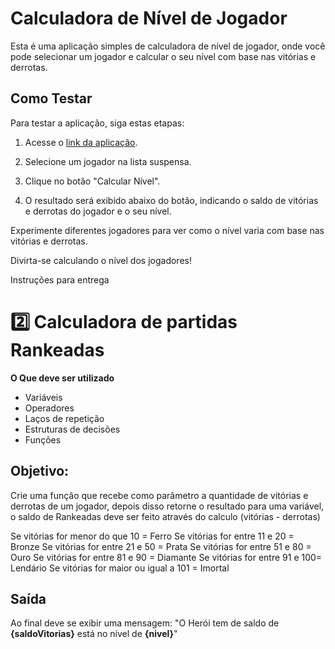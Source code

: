 # Calculadora de Nível de Jogador

Esta é uma aplicação simples de calculadora de nível de jogador, onde você pode selecionar um jogador e calcular o seu nível com base nas vitórias e derrotas.

## Como Testar

Para testar a aplicação, siga estas etapas:

1. Acesse o [link da aplicação](https://funny-sable-c6be5c.netlify.app/).

2. Selecione um jogador na lista suspensa.

3. Clique no botão "Calcular Nível".

4. O resultado será exibido abaixo do botão, indicando o saldo de vitórias e derrotas do jogador e o seu nível.

Experimente diferentes jogadores para ver como o nível varia com base nas vitórias e derrotas.

Divirta-se calculando o nível dos jogadores!



Instruções para entrega
 # 2️⃣ Calculadora de partidas Rankeadas
**O Que deve ser utilizado**

- Variáveis
- Operadores
- Laços de repetição
- Estruturas de decisões
- Funções

## Objetivo:

Crie uma função que recebe como parâmetro a quantidade de vitórias e derrotas de um jogador,
depois disso retorne o resultado para uma variável, o saldo de Rankeadas deve ser feito através do calculo (vitórias - derrotas)

Se vitórias for menor do que 10 = Ferro
Se vitórias for entre 11 e 20 = Bronze
Se vitórias for entre 21 e 50 = Prata
Se vitórias for entre 51 e 80 = Ouro
Se vitórias for entre 81 e 90 = Diamante
Se vitórias for entre 91 e 100= Lendário
Se vitórias for maior ou igual a 101 = Imortal

## Saída

Ao final deve se exibir uma mensagem:
"O Herói tem de saldo de **{saldoVitorias}** está no nível de **{nivel}**"